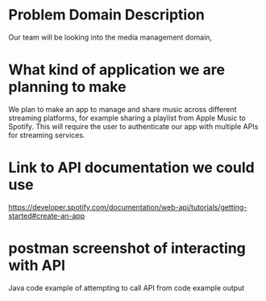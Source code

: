 # Problem Domain Description
Our team will be looking into the media management domain,

# What kind of application we are planning to make
We plan to make an app to manage and share music across different streaming platforms, for example sharing a playlist from Apple Music to Spotify.
This will require the user to authenticate our app with multiple APIs for streaming services.

# Link to API documentation we could use
https://developer.spotify.com/documentation/web-api/tutorials/getting-started#create-an-app

# postman screenshot of interacting with API

Java code
  example of attempting to call API from code
  example output
  
